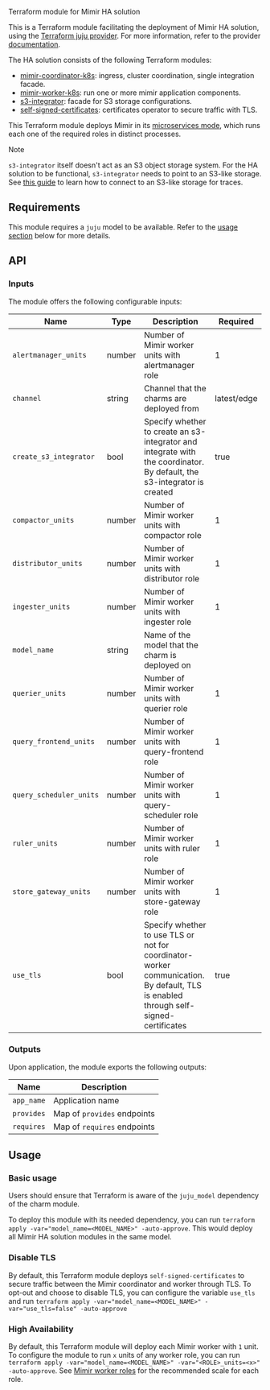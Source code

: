 Terraform module for Mimir HA solution

This is a Terraform module facilitating the deployment of Mimir HA solution, using the [Terraform juju provider](https://github.com/juju/terraform-provider-juju/). For more information, refer to the provider [documentation](https://registry.terraform.io/providers/juju/juju/latest/docs). 

The HA solution consists of the following Terraform modules:
- [mimir-coordinator-k8s](https://github.com/canonical/mimir-coordinator-k8s-operator): ingress, cluster coordination, single integration facade.
- [mimir-worker-k8s](https://github.com/canonical/mimir-worker-k8s-operator): run one or more mimir application components.
- [s3-integrator](https://github.com/canonical/s3-integrator): facade for S3 storage configurations.
- [self-signed-certificates](https://github.com/canonical/self-signed-certificates-operator): certificates operator to secure traffic with TLS.

This Terraform module deploys Mimir in its [microservices mode](https://grafana.com/docs/mimir/latest/references/architecture/deployment-modes/#microservices-mode), which runs each one of the required roles in distinct processes.


> [!NOTE]  
> `s3-integrator` itself doesn't act as an S3 object storage system. For the HA solution to be functional, `s3-integrator` needs to point to an S3-like storage. See [this guide](https://discourse.charmhub.io/t/cos-lite-docs-set-up-minio/15211) to learn how to connect to an S3-like storage for traces.

## Requirements
This module requires a `juju` model to be available. Refer to the [usage section](#usage) below for more details.

## API

### Inputs
The module offers the following configurable inputs:

| Name | Type | Description | Required |
| - | - | - | - |
| `alertmanager_units`| number | Number of Mimir worker units with alertmanager role | 1 |
| `channel`| string | Channel that the charms are deployed from | latest/edge |
| `create_s3_integrator`| bool | Specify whether to create an s3-integrator and integrate with the coordinator. By default, the s3-integrator is created | true |
| `compactor_units`| number | Number of Mimir worker units with compactor role | 1 |
| `distributor_units`| number | Number of Mimir worker units with distributor role | 1 |
| `ingester_units`| number | Number of Mimir worker units with ingester role | 1 |
| `model_name`| string | Name of the model that the charm is deployed on |  |
| `querier_units`| number | Number of Mimir worker units with querier role | 1 |
| `query_frontend_units`| number | Number of Mimir worker units with query-frontend role | 1 |
| `query_scheduler_units`| number | Number of Mimir worker units with query-scheduler role | 1 |
| `ruler_units`| number | Number of Mimir worker units with ruler role | 1 |
| `store_gateway_units`| number | Number of Mimir worker units with store-gateway role | 1 |
| `use_tls`| bool | Specify whether to use TLS or not for coordinator-worker communication. By default, TLS is enabled through self-signed-certificates | true |

### Outputs
Upon application, the module exports the following outputs:

| Name | Description |
| - | - |
| `app_name`|  Application name |
| `provides`| Map of `provides` endpoints |
| `requires`|  Map of `requires` endpoints |

## Usage


### Basic usage

Users should ensure that Terraform is aware of the `juju_model` dependency of the charm module.

To deploy this module with its needed dependency, you can run `terraform apply -var="model_name=<MODEL_NAME>" -auto-approve`. This would deploy all Mimir HA solution modules in the same model.

### Disable TLS

By default, this Terraform module deploys `self-signed-certificates` to secure traffic between the Mimir coordinator and worker through TLS. To opt-out and choose to disable TLS, you can configure the variable `use_tls` and run `terraform apply -var="model_name=<MODEL_NAME>" -var="use_tls=false" -auto-approve`

### High Availability 

By default, this Terraform module will deploy each Mimir worker with `1` unit. To configure the module to run `x` units of any worker role, you can run `terraform apply -var="model_name=<MODEL_NAME>" -var="<ROLE>_units=<x>" -auto-approve`.
See [Mimir worker roles](https://discourse.charmhub.io/t/mimir-worker-roles/15484) for the recommended scale for each role.
